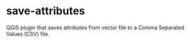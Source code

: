 # save-attributes
QGIS plugin that saves attributes from vector file to a Comma Separated Values (CSV) file.
